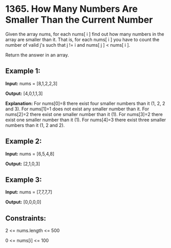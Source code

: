 # 1365. How Many Numbers Are Smaller Than the Current Number

Given the array nums, for each nums[ i ] find out how many numbers in the array are smaller than it. 
That is, for each nums[ i ] you have to count the number of valid j's such that j != i and nums[ j ] < nums[ i ].

Return the answer in an array.

 ## Example 1:

**Input:** nums = [8,1,2,2,3]

**Output:** [4,0,1,1,3]

**Explanation:**
For nums[0]=8 there exist four smaller numbers than it (1, 2, 2 and 3). 
For nums[1]=1 does not exist any smaller number than it.
For nums[2]=2 there exist one smaller number than it (1). 
For nums[3]=2 there exist one smaller number than it (1). 
For nums[4]=3 there exist three smaller numbers than it (1, 2 and 2).

## Example 2:

**Input:** nums = [6,5,4,8]

**Output:** [2,1,0,3]

## Example 3:

**Input:** nums = [7,7,7,7]

**Output:** [0,0,0,0]
 
## Constraints:

2 <= nums.length <= 500

0 <= nums[i] <= 100
